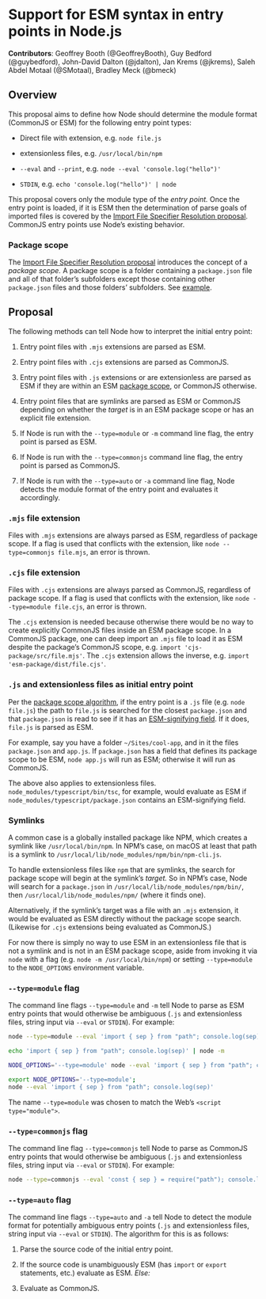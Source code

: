 # Support for ESM syntax in entry points in Node.js

**Contributors**: Geoffrey Booth (@GeoffreyBooth), Guy Bedford (@guybedford), John-David Dalton (@jdalton), Jan Krems (@jkrems), Saleh Abdel Motaal (@SMotaal), Bradley Meck (@bmeck)

## Overview

This proposal aims to define how Node should determine the module format (CommonJS or ESM) for the following entry point types:

- Direct file with extension, e.g. `node file.js`

- extensionless files, e.g. `/usr/local/bin/npm`

- `--eval` and `--print`, e.g. `node --eval 'console.log("hello")'`

- `STDIN`, e.g. `echo 'console.log("hello")' | node`

This proposal covers only the module type of the _entry point._ Once the entry point is loaded, if it is ESM then the determination of parse goals of imported files is covered by the [Import File Specifier Resolution proposal](https://github.com/GeoffreyBooth/node-import-file-specifier-resolution-proposal/). CommonJS entry points use Node’s existing behavior.

### Package scope

The [Import File Specifier Resolution proposal](https://github.com/GeoffreyBooth/node-import-file-specifier-resolution-proposal/) introduces the concept of a _package scope._ A package scope is a folder containing a `package.json` file and all of that folder’s subfolders except those containing other `package.json` files and those folders’ subfolders. See [example](https://github.com/GeoffreyBooth/node-import-file-specifier-resolution-proposal/#example).

## Proposal

The following methods can tell Node how to interpret the initial entry point:

1. Entry point files with `.mjs` extensions are parsed as ESM.

1. Entry point files with `.cjs` extensions are parsed as CommonJS.

1. Entry point files with `.js` extensions or are extensionless are parsed as ESM if they are within an ESM [package scope](#package-scope), or CommonJS otherwise.

1. Entry point files that are symlinks are parsed as ESM or CommonJS depending on whether the _target_ is in an ESM package scope or has an explicit file extension.

1. If Node is run with the `--type=module` or `-m` command line flag, the entry point is parsed as ESM.

1. If Node is run with the `--type=commonjs` command line flag, the entry point is parsed as CommonJS.

1. If Node is run with the `--type=auto` or `-a` command line flag, Node detects the module format of the entry point and evaluates it accordingly.

### `.mjs` file extension

Files with `.mjs` extensions are always parsed as ESM, regardless of package scope. If a flag is used that conflicts with the extension, like `node --type=commonjs file.mjs`, an error is thrown.

### `.cjs` file extension

Files with `.cjs` extensions are always parsed as CommonJS, regardless of package scope. If a flag is used that conflicts with the extension, like `node --type=module file.cjs`, an error is thrown.

The `.cjs` extension is needed because otherwise there would be no way to create explicitly CommonJS files inside an ESM package scope. In a CommonJS package, one can deep import an `.mjs` file to load it as ESM despite the package’s CommonJS scope, e.g. `import 'cjs-package/src/file.mjs'`. The `.cjs` extension allows the inverse, e.g. `import 'esm-package/dist/file.cjs'`.

### `.js` and extensionless files as initial entry point

Per the [package scope algorithm](https://github.com/GeoffreyBooth/node-import-file-specifier-resolution-proposal/#procedure), if the entry point is a `.js` file (e.g. `node file.js`) the path to `file.js` is searched for the closest `package.json` and that `package.json` is read to see if it has an [ESM-signifying field](https://github.com/GeoffreyBooth/node-import-file-specifier-resolution-proposal/#parsing-packagejson). If it does, `file.js` is parsed as ESM.

For example, say you have a folder `~/Sites/cool-app`, and in it the files `package.json` and `app.js`. If `package.json` has a field that defines its package scope to be ESM, `node app.js` will run as ESM; otherwise it will run as CommonJS.

The above also applies to extensionless files. `node_modules/typescript/bin/tsc`, for example, would evaluate as ESM if `node_modules/typescript/package.json` contains an ESM-signifying field.

### Symlinks

A common case is a globally installed package like NPM, which creates a symlink like `/usr/local/bin/npm`. In NPM’s case, on macOS at least that path is a symlink to `/usr/local/lib/node_modules/npm/bin/npm-cli.js`.

To handle extensionless files like `npm` that are symlinks, the search for package scope will begin at the symlink’s _target._ So in NPM’s case, Node will search for a `package.json` in `/usr/local/lib/node_modules/npm/bin/`, then `/usr/local/lib/node_modules/npm/` (where it finds one).

Alternatively, if the symlink’s target was a file with an `.mjs` extension, it would be evaluated as ESM directly without the package scope search. (Likewise for `.cjs` extensions being evaluated as CommonJS.)

For now there is simply no way to use ESM in an extensionless file that is not a symlink and is not in an ESM package scope, aside from invoking it via `node` with a flag (e.g. `node -m /usr/local/bin/npm`) or setting `--type=module` to the `NODE_OPTIONS` environment variable.

### `--type=module` flag

The command line flags `--type=module` and `-m` tell Node to parse as ESM entry points that would otherwise be ambiguous (`.js` and extensionless files, string input via `--eval` or `STDIN`). For example:

```bash
node --type=module --eval 'import { sep } from "path"; console.log(sep)'

echo 'import { sep } from "path"; console.log(sep)' | node -m

NODE_OPTIONS='--type=module' node --eval 'import { sep } from "path"; console.log(sep)'

export NODE_OPTIONS='--type=module';
node --eval 'import { sep } from "path"; console.log(sep)'
```

The name `--type=module` was chosen to match the Web’s `<script type="module">`.

### `--type=commonjs` flag

The command line flag `--type=commonjs` tell Node to parse as CommonJS entry points that would otherwise be ambiguous (`.js` and extensionless files, string input via `--eval` or `STDIN`). For example:

```bash
node --type=commonjs --eval 'const { sep } = require("path"); console.log(sep)'
```

### `--type=auto` flag

The command line flags `--type=auto` and `-a` tell Node to detect the module format for potentially ambiguous entry points (`.js` and extensionless files, string input via `--eval` or `STDIN`). The algorithm for this is as follows:

1. Parse the source code of the initial entry point.

2. If the source code is unambiguously ESM (has `import` or `export` statements, etc.) evaluate as ESM. *Else:*

3. Evaluate as CommonJS.
